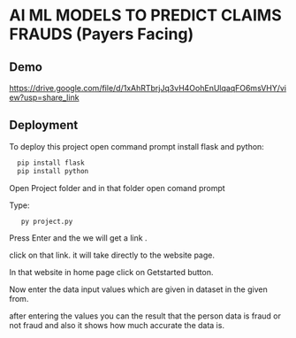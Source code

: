 
# AI ML MODELS TO PREDICT CLAIMS FRAUDS (Payers Facing)
 
## Demo

https://drive.google.com/file/d/1xAhRTbrjJq3vH4OohEnUlqaqFO6msVHY/view?usp=share_link


## Deployment

To deploy this project open command prompt install flask and python: 

```bash
  pip install flask
  pip install python

```
Open Project folder and in that folder open comand prompt

Type:
```bash
   py project.py 

```
Press Enter and the we will get a link .

click on that link. it will take directly to the website page.

In that website in home page click on Getstarted button.

Now enter the data input values which are given in dataset  in the given from.

after entering the values you can the result that the person data is fraud or not fraud and also it shows how much accurate the data is.



 
 

